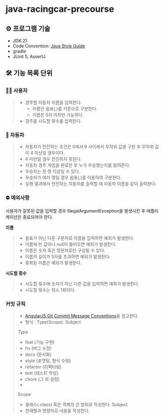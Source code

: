 # java-racingcar-precourse


## ⚙ 프로그램 기술️

- JDK 21
- Code Convention: [Java Style Guide](https://github.com/woowacourse/woowacourse-docs/tree/main/styleguide/java)
- gradle
- JUnit 5, AssertJ

## 🛠️ 기능 목록 단위  

### 🧑‍💻 사용자
> - 경주할 자동차 이름을 입력한다.
>   - 이름은 쉼표(,)를 기준으로 구분한다.
>   - 이름은 5자 이하만 가능하다.
> - 경주를 시도할 횟수를 입력한다.
 

### 🚗 자동차

> - 자동차가 전진하는 조건은 0에서 9 사이에서 무작위 값을 구한 후 무작위 값이 4 이상일 경우이다.
>  - 4 미만일 경우 전진하지 못한다.
> - 자동차 경주 게임을 완료한 후 누가 우승했는지를 알려준다. 
>  - 우승자는 한 명 이상일 수 있다. 
>   - 우승자가 여러 명일 경우 쉼표(,)를 이용하여 구분한다.
> - 실행 결과에서 전진하는 자동차를 출력할 때 자동차 이름을 같이 출력한다.

### ⛔️ 예외사항

사용자가 잘못된 값을 입력할 경우 IllegalArgumentException을 발생시킨 후 애플리케이션은 종료되어야 한다.

**이름**
> - 쉼표가 아닌 다른 구분자로 이름을 입력하면 예외가 발생한다.
> - 이름에 빈 값이나 null이 들어오면 예외가 발생한다.
> - 이름은 숫자 혹은 영문자로만 구성될 수 있다.
> - 이름의 길이가 5자를 초과하면 예외가 발생한다.
> - 중복된 이름은 예외가 발생한다.

**시도할 횟수**
> - 시도할 횟수에 숫자가 아닌 다른 값을 입력하면 예외가 발생한다.
> - 시도할 횟수는 최소 1회이다.

### 커밋 규칙

>- [AngularJS Git Commit Message Conventions](https://gist.github.com/stephenparish/9941e89d80e2bc58a153#allowed-type)을 참고한다.
>- 형식 : Type(Scope): Subject
>
> Type
> - feat (기능 구현)
> - fix (버그 수정)
> - docs (문서화)
> - style (포맷팅, 형식 수정)
> - refactor (리팩터링)
> - test (테스트 작성)
> - chore (그 외 설정)
> - 
> Scope
> - 클래스(.class) 혹은 객체의 큰 범위로 작성한다.
Subject
> - 현재형과 명령어로 내용을 작성한다.